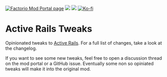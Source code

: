 [![Factorio Mod Portal page](https://img.shields.io/badge/dynamic/json?color=orange&label=Factorio&query=downloads_count&suffix=%20downloads&url=https%3A%2F%2Fmods.factorio.com%2Fapi%2Fmods%2FActive_Rails_Tweaks&style=for-the-badge)](https://mods.factorio.com/mod/Active_Rails_Tweaks) [![](https://img.shields.io/github/issues/QuingKhaos/Active_Rails_Tweaks/bug?label=Bug%20Reports&style=for-the-badge)](https://github.com/QuingKhaos/Active_Rails_Tweaks/issues?q=is%3Aissue%20state%3Aopen%20label%3Abug) [![](https://img.shields.io/github/issues-pr/QuingKhaos/Active_Rails_Tweaks?label=Pull%20Requests&style=for-the-badge)](https://github.com/QuingKhaos/Active_Rails_Tweaks/pulls) [![Ko-fi](https://img.shields.io/badge/Ko--fi-support%20me-ff5e5b?logo=kofi&logoColor=white&style=for-the-badge)](https://ko-fi.com/quingkhaos)

# Active Rails Tweaks

Opinionated tweaks to [Active Rails](https://mods.factorio.com/mod/Active_Rails). For a full list of changes, take a look at the changelog.

If you want to see some new tweaks, feel free to open a discussion thread on the mod portal or a GitHub issue. Eventually some non so opiniated tweaks will make it into the original mod.

